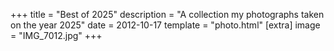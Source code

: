 +++
title = "Best of 2025"
description = "A collection my photographs taken on the year 2025"
date = 2012-10-17
template = "photo.html"
[extra]
image = "IMG_7012.jpg"
+++

